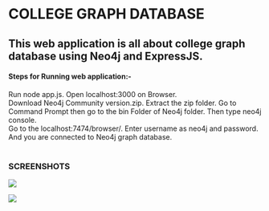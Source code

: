 # **COLLEGE GRAPH DATABASE** <br />
## This web application is all about college graph database using Neo4j and ExpressJS. <br />
#### Steps for Running web application:- <br />
Run node app.js. Open localhost:3000 on Browser. <br />
Download Neo4j Community version.zip. Extract the zip folder. Go to Command Prompt then go to the bin Folder of Neo4j folder. Then type neo4j console. <br />
Go to the localhost:7474/browser/. Enter username as neo4j and password. And you are connected to Neo4j graph database. <br /> <br />
### SCREENSHOTS
![](https://user-images.githubusercontent.com/32827938/146646462-6814df07-c79d-4ad2-a438-4ae84e9b7bd8.png) <br />

![](https://user-images.githubusercontent.com/32827938/146646528-f13d41ba-d61f-49f9-bf0a-5f4828a6efb2.png)

